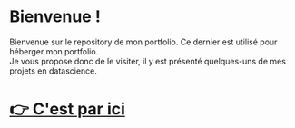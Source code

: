 # **Bienvenue !**

Bienvenue sur le repository de mon portfolio. Ce dernier est utilisé pour héberger mon portfolio.<br>
Je vous propose donc de le visiter, il y est présenté quelques-uns de mes projets en datascience.<br>
# **[👉 C'est par ici](https://bigheadmax.github.io/)**


